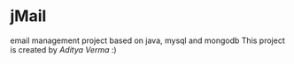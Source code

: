 # jMail 

email management project based on java, mysql and mongodb
This project is created by *Aditya Verma* :)
